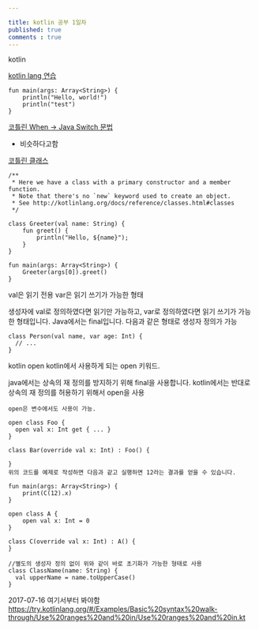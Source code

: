 ```yaml
---

title: kotlin 공부 1일차 
published: true
comments : true
---
```



kotlin

[kotlin lang 연습](https://try.kotlinlang.org/#/Examples/Hello,%20world!/Simplest%20version/Simplest%20version.kt)



```
fun main(args: Array<String>) {
    println("Hello, world!")
    println("test")
}

```

[코틀린 When -> Java Switch 문법](https://kotlinlang.org/docs/reference/control-flow.html)
- 비슷하다고함 


[코틀린 클래스](http://kotlinlang.org/docs/reference/classes.html#classes)

```
/**
 * Here we have a class with a primary constructor and a member function.
 * Note that there's no `new` keyword used to create an object.
 * See http://kotlinlang.org/docs/reference/classes.html#classes
 */

class Greeter(val name: String) {
    fun greet() {
        println("Hello, ${name}");
    }
}

fun main(args: Array<String>) {
    Greeter(args[0]).greet()
}
```

val은 읽기 전용
var은 읽기 쓰기가 가능한 형태

생성자에 val로 정의하였다면 읽기만 가능하고, var로 정의하였다면 읽기 쓰기가 가능한 형태입니다. Java에서는 final입니다. 다음과 같은 형태로 생성자 정의가 가능

```
class Person(val name, var age: Int) {
  // ...
}
```

kotlin open
kotlin에서 사용하게 되는 open 키워드.

java에서는 상속의 재 정의를 방지하기 위해 final을 사용합니다.
kotlin에서는 반대로 상속의 재 정의를 허용하기 위해서 open을 사용

```
open은 변수에서도 사용이 가능.

open class Foo {
  open val x: Int get { ... }
}

class Bar(override val x: Int) : Foo() {

}
위의 코드를 예제로 작성하면 다음과 같고 실행하면 12라는 결과를 얻을 수 있습니다.

fun main(args: Array<String>) {
    print(C(12).x)
}

open class A {
    open val x: Int = 0
}

class C(override val x: Int) : A() {
}
```





```
//별도의 생성자 정의 없이 위와 같이 바로 초기화가 가능한 형태로 사용
class ClassName(name: String) {
  val upperName = name.toUpperCase()
}
```



2017-07-16 여기서부터 봐야함
https://try.kotlinlang.org/#/Examples/Basic%20syntax%20walk-through/Use%20ranges%20and%20in/Use%20ranges%20and%20in.kt